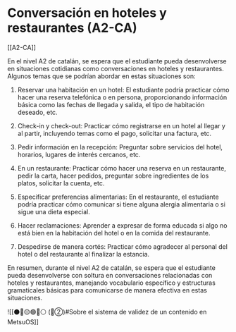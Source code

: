 # Conversación en hoteles y restaurantes (A2-CA)

[[A2-CA]]

En el nivel A2 de catalán, se espera que el estudiante pueda desenvolverse en situaciones cotidianas como conversaciones en hoteles y restaurantes. Algunos temas que se podrían abordar en estas situaciones son:

1. Reservar una habitación en un hotel: El estudiante podría practicar cómo hacer una reserva telefónica o en persona, proporcionando información básica como las fechas de llegada y salida, el tipo de habitación deseado, etc.

2. Check-in y check-out: Practicar cómo registrarse en un hotel al llegar y al partir, incluyendo temas como el pago, solicitar una factura, etc.

3. Pedir información en la recepción: Preguntar sobre servicios del hotel, horarios, lugares de interés cercanos, etc.

4. En un restaurante: Practicar cómo hacer una reserva en un restaurante, pedir la carta, hacer pedidos, preguntar sobre ingredientes de los platos, solicitar la cuenta, etc.

5. Especificar preferencias alimentarias: En el restaurante, el estudiante podría practicar cómo comunicar si tiene alguna alergia alimentaria o si sigue una dieta especial.

6. Hacer reclamaciones: Aprender a expresar de forma educada si algo no está bien en la habitación del hotel o en la comida del restaurante.

7. Despedirse de manera cortés: Practicar cómo agradecer al personal del hotel o del restaurante al finalizar la estancia.

En resumen, durante el nivel A2 de catalán, se espera que el estudiante pueda desenvolverse con soltura en conversaciones relacionadas con hoteles y restaurantes, manejando vocabulario específico y estructuras gramaticales básicas para comunicarse de manera efectiva en estas situaciones.

![[⚫🔴🟡🟢🔵⚪ (🔴②)#Sobre el sistema de validez de un contenido en MetsuOS]]
